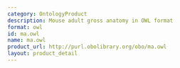 ```yaml
---
category: OntologyProduct
description: Mouse adult gross anatomy in OWL format
format: owl
id: ma.owl
name: ma.owl
product_url: http://purl.obolibrary.org/obo/ma.owl
layout: product_detail
---
```

